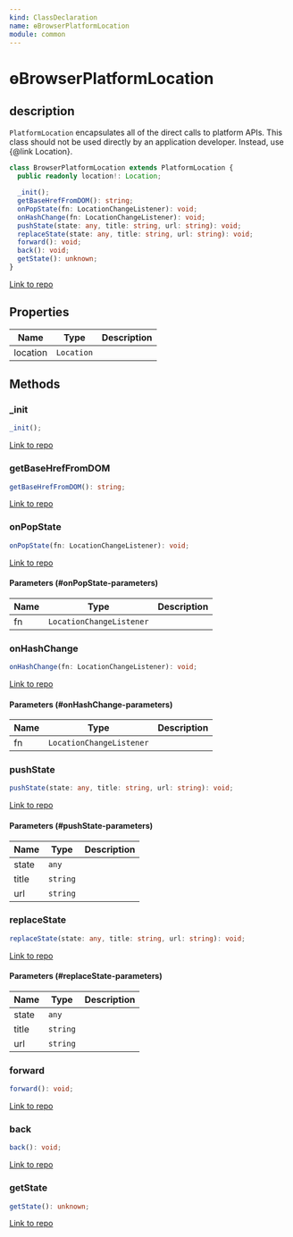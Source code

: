 ```yaml
---
kind: ClassDeclaration
name: ɵBrowserPlatformLocation
module: common
---
```


# ɵBrowserPlatformLocation

## description

`PlatformLocation` encapsulates all of the direct calls to platform APIs.
This class should not be used directly by an application developer. Instead, use
{@link Location}.

```ts
class BrowserPlatformLocation extends PlatformLocation {
  public readonly location!: Location;

  _init();
  getBaseHrefFromDOM(): string;
  onPopState(fn: LocationChangeListener): void;
  onHashChange(fn: LocationChangeListener): void;
  pushState(state: any, title: string, url: string): void;
  replaceState(state: any, title: string, url: string): void;
  forward(): void;
  back(): void;
  getState(): unknown;
}
```

[Link to repo](https://github.com/timdeschryver/angular/blob/master/packages/common/src/location/platform_location.ts#L100-L185)

## Properties

| Name     | Type       | Description |
| -------- | ---------- | ----------- |
| location | `Location` |             |

## Methods

### \_init

```ts
_init();
```

[Link to repo](https://github.com/timdeschryver/angular/blob/master/packages/common/src/location/platform_location.ts#L116-L119)

### getBaseHrefFromDOM

```ts
getBaseHrefFromDOM(): string;
```

[Link to repo](https://github.com/timdeschryver/angular/blob/master/packages/common/src/location/platform_location.ts#L121-L123)

### onPopState

```ts
onPopState(fn: LocationChangeListener): void;
```

[Link to repo](https://github.com/timdeschryver/angular/blob/master/packages/common/src/location/platform_location.ts#L125-L127)

#### Parameters (#onPopState-parameters)

| Name | Type                     | Description |
| ---- | ------------------------ | ----------- |
| fn   | `LocationChangeListener` |             |

### onHashChange

```ts
onHashChange(fn: LocationChangeListener): void;
```

[Link to repo](https://github.com/timdeschryver/angular/blob/master/packages/common/src/location/platform_location.ts#L129-L131)

#### Parameters (#onHashChange-parameters)

| Name | Type                     | Description |
| ---- | ------------------------ | ----------- |
| fn   | `LocationChangeListener` |             |

### pushState

```ts
pushState(state: any, title: string, url: string): void;
```

[Link to repo](https://github.com/timdeschryver/angular/blob/master/packages/common/src/location/platform_location.ts#L158-L164)

#### Parameters (#pushState-parameters)

| Name  | Type     | Description |
| ----- | -------- | ----------- |
| state | `any`    |             |
| title | `string` |             |
| url   | `string` |             |

### replaceState

```ts
replaceState(state: any, title: string, url: string): void;
```

[Link to repo](https://github.com/timdeschryver/angular/blob/master/packages/common/src/location/platform_location.ts#L166-L172)

#### Parameters (#replaceState-parameters)

| Name  | Type     | Description |
| ----- | -------- | ----------- |
| state | `any`    |             |
| title | `string` |             |
| url   | `string` |             |

### forward

```ts
forward(): void;
```

[Link to repo](https://github.com/timdeschryver/angular/blob/master/packages/common/src/location/platform_location.ts#L174-L176)

### back

```ts
back(): void;
```

[Link to repo](https://github.com/timdeschryver/angular/blob/master/packages/common/src/location/platform_location.ts#L178-L180)

### getState

```ts
getState(): unknown;
```

[Link to repo](https://github.com/timdeschryver/angular/blob/master/packages/common/src/location/platform_location.ts#L182-L184)
